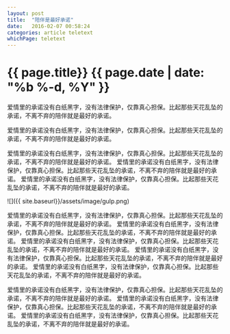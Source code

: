 ```yaml
---
layout: post
title:  "陪伴是最好承诺"
date:   2016-02-07 00:58:24
categories: article teletext
whichPage: teletext
---
```

<h1 class='text-center main-title'>{{ page.title}} {{ page.date | date: "%b %-d, %Y" }}</h1>

爱情里的承诺没有白纸黑字，没有法律保护，仅靠真心担保。比起那些天花乱坠的承诺，不离不弃的陪伴就是最好的承诺。

爱情里的承诺没有白纸黑字，没有法律保护，仅靠真心担保。比起那些天花乱坠的承诺，不离不弃的陪伴就是最好的承诺。

爱情里的承诺没有白纸黑字，没有法律保护，仅靠真心担保。比起那些天花乱坠的承诺，不离不弃的陪伴就是最好的承诺。
爱情里的承诺没有白纸黑字，没有法律保护，仅靠真心担保。比起那些天花乱坠的承诺，不离不弃的陪伴就是最好的承诺。
爱情里的承诺没有白纸黑字，没有法律保护，仅靠真心担保。比起那些天花乱坠的承诺，不离不弃的陪伴就是最好的承诺。

![]({{ site.baseurl}}/assets/image/gulp.png)

爱情里的承诺没有白纸黑字，没有法律保护，仅靠真心担保。比起那些天花乱坠的承诺，不离不弃的陪伴就是最好的承诺。
爱情里的承诺没有白纸黑字，没有法律保护，仅靠真心担保。比起那些天花乱坠的承诺，不离不弃的陪伴就是最好的承诺。
爱情里的承诺没有白纸黑字，没有法律保护，仅靠真心担保。比起那些天花乱坠的承诺，不离不弃的陪伴就是最好的承诺。
爱情里的承诺没有白纸黑字，没有法律保护，仅靠真心担保。比起那些天花乱坠的承诺，不离不弃的陪伴就是最好的承诺。
爱情里的承诺没有白纸黑字，没有法律保护，仅靠真心担保。比起那些天花乱坠的承诺，不离不弃的陪伴就是最好的承诺。

爱情里的承诺没有白纸黑字，没有法律保护，仅靠真心担保。比起那些天花乱坠的承诺，不离不弃的陪伴就是最好的承诺。
爱情里的承诺没有白纸黑字，没有法律保护，仅靠真心担保。比起那些天花乱坠的承诺，不离不弃的陪伴就是最好的承诺。
爱情里的承诺没有白纸黑字，没有法律保护，仅靠真心担保。比起那些天花乱坠的承诺，不离不弃的陪伴就是最好的承诺。

